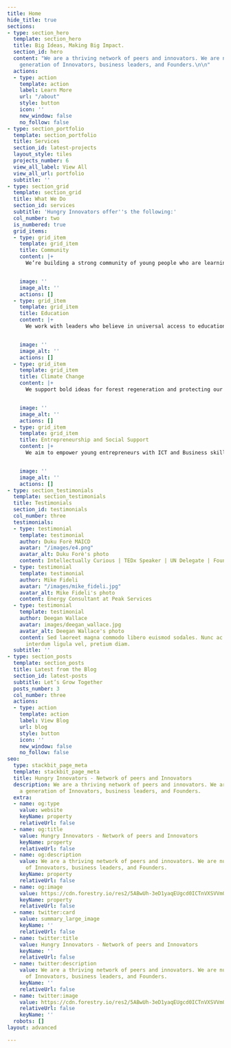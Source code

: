 ```yaml
---
title: Home
hide_title: true
sections:
- type: section_hero
  template: section_hero
  title: Big Ideas, Making Big Impact.
  section_id: hero
  content: "We are a thriving network of peers and innovators. We are nurturing a
    generation of Innovators, business leaders, and Founders.\n\n"
  actions:
  - type: action
    template: action
    label: Learn More
    url: "/about"
    style: button
    icon: ''
    new_window: false
    no_follow: false
- type: section_portfolio
  template: section_portfolio
  title: Services
  section_id: latest-projects
  layout_style: tiles
  projects_number: 6
  view_all_label: View All
  view_all_url: portfolio
  subtitle: ''
- type: section_grid
  template: section_grid
  title: What We Do
  section_id: services
  subtitle: 'Hungry Innovators offer''s the following:'
  col_number: two
  is_numbered: true
  grid_items:
  - type: grid_item
    template: grid_item
    title: Community
    content: |+
      We’re building a strong community of young people who are learning to code and support them with our network of mentors, investors, and Founders.


    image: ''
    image_alt: ''
    actions: []
  - type: grid_item
    template: grid_item
    title: Education
    content: |+
      We work with leaders who believe in universal access to education and are driving a wide range of innovative approaches to teach, mentoring, and learning for young people.


    image: ''
    image_alt: ''
    actions: []
  - type: grid_item
    template: grid_item
    title: Climate Change
    content: |+
      We support bold ideas for forest regeneration and protecting our biodiversity that is essential to mitigating climate change.


    image: ''
    image_alt: ''
    actions: []
  - type: grid_item
    template: grid_item
    title: Entrepreneurship and Social Support
    content: |+
      We aim to empower young entrepreneurs with ICT and Business skills. We provide the tools they need to bring their solutions to life and lead transformative change.


    image: ''
    image_alt: ''
    actions: []
- type: section_testimonials
  template: section_testimonials
  title: Testimonials
  section_id: testimonials
  col_number: three
  testimonials:
  - type: testimonial
    template: testimonial
    author: Duku Forè MAICD
    avatar: "/images/e4.png"
    avatar_alt: Duku Forè's photo
    content: Intellectually Curious | TEDx Speaker | UN Delegate | Founder
  - type: testimonial
    template: testimonial
    author: Mike Fideli
    avatar: "/images/mike_fideli.jpg"
    avatar_alt: Mike Fideli's photo
    content: Energy Consultant at Peak Services
  - type: testimonial
    template: testimonial
    author: Deegan Wallace
    avatar: images/deegan_wallace.jpg
    avatar_alt: Deegan Wallace's photo
    content: Sed laoreet magna commodo libero euismod sodales. Nunc ac libero convallis,
      interdum ligula vel, pretium diam.
  subtitle: ''
- type: section_posts
  template: section_posts
  title: Latest from the Blog
  section_id: latest-posts
  subtitle: Let’s Grow Together
  posts_number: 3
  col_number: three
  actions:
  - type: action
    template: action
    label: View Blog
    url: blog
    style: button
    icon: ''
    new_window: false
    no_follow: false
seo:
  type: stackbit_page_meta
  template: stackbit_page_meta
  title: Hungry Innovators - Network of peers and Innovators
  description: We are a thriving network of peers and innovators. We are nurturing
    a generation of Innovators, business leaders, and Founders.
  extra:
  - name: og:type
    value: website
    keyName: property
    relativeUrl: false
  - name: og:title
    value: Hungry Innovators - Network of peers and Innovators
    keyName: property
    relativeUrl: false
  - name: og:description
    value: We are a thriving network of peers and innovators. We are nurturing a generation
      of Innovators, business leaders, and Founders.
    keyName: property
    relativeUrl: false
  - name: og:image
    value: https://cdn.forestry.io/res2/5ABwUh-3eD1yaqEUgcd0ICTnVXSVVm0BM_vwcSBZ1LI/fit/512/512/sm/0/aHR0cHM6Ly9hcHAu/Zm9yZXN0cnkuaW8v/cmFpbHMvYWN0aXZl/X3N0b3JhZ2UvYmxv/YnMvZXlKZmNtRnBi/SE1pT25zaWJXVnpj/MkZuWlNJNklrSkJh/SEJDU25Nek1WRXdQ/U0lzSW1WNGNDSTZi/blZzYkN3aWNIVnlJ/am9pWW14dllsOXBa/Q0o5ZlE9PS0tMjlh/NGExNmM0YjYzYzJm/N2FmYjM3MzYyODQx/ZDJkMGQwMjY0ZTcy/OC9odW5ncnlfaW5u/b3ZhdG9yc19jb3Zl/ci5qcGc
    keyName: property
    relativeUrl: false
  - name: twitter:card
    value: summary_large_image
    keyName: ''
    relativeUrl: false
  - name: twitter:title
    value: Hungry Innovators - Network of peers and Innovators
    keyName: ''
    relativeUrl: false
  - name: twitter:description
    value: We are a thriving network of peers and innovators. We are nurturing a generation
      of Innovators, business leaders, and Founders.
    keyName: ''
    relativeUrl: false
  - name: twitter:image
    value: https://cdn.forestry.io/res2/5ABwUh-3eD1yaqEUgcd0ICTnVXSVVm0BM_vwcSBZ1LI/fit/512/512/sm/0/aHR0cHM6Ly9hcHAu/Zm9yZXN0cnkuaW8v/cmFpbHMvYWN0aXZl/X3N0b3JhZ2UvYmxv/YnMvZXlKZmNtRnBi/SE1pT25zaWJXVnpj/MkZuWlNJNklrSkJh/SEJDU25Nek1WRXdQ/U0lzSW1WNGNDSTZi/blZzYkN3aWNIVnlJ/am9pWW14dllsOXBa/Q0o5ZlE9PS0tMjlh/NGExNmM0YjYzYzJm/N2FmYjM3MzYyODQx/ZDJkMGQwMjY0ZTcy/OC9odW5ncnlfaW5u/b3ZhdG9yc19jb3Zl/ci5qcGc
    relativeUrl: false
    keyName: ''
  robots: []
layout: advanced

---
```

